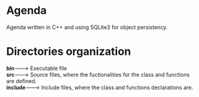 # Agenda
Agenda written in C++ and using SQLite3 for object persistency.

# Directories organization
**bin**---> Executable file<br />
**src**---> Source files, where the fuctionalities for the class and functions are defined.<br />
**include**---> Include files, where the class and functions declarations are.<br />
